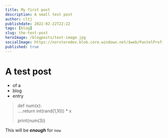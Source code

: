```yaml
---
title: My first post
description: A small test post
author: cltj
publishdate: 2022-02-22T22:22
tags: [blog]
slug: the-test-post
heroImage: /blogposts/test-image.jpg
socialImage: https://norstoredev.blob.core.windows.net/$web/PastelProfilePhoto.jpg
published: true
---
```


# A test post

- of a
- blog
- entry


> def num(x):<br>
> ....return int(rand(1,10)) * x
>
> print(num(3))

This will be ***enough*** for ```now```